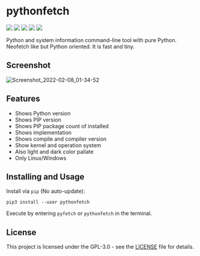 # pythonfetch
![](https://img.shields.io/badge/python-3.5%2B-blue)
![](https://img.shields.io/pypi/v/pythonfetch)
![](https://img.shields.io/pypi/l/pythonfetch)
![](https://img.shields.io/pypi/dm/pythonfetch)
![](https://img.shields.io/badge/style-black-black)

Python and system information command-line tool with pure Python. Neofetch like but Python oriented. It is fast and tiny.

## Screenshot
![Screenshot_2022-02-08_01-34-52](https://user-images.githubusercontent.com/40023234/152883708-b5eb4ca4-a3e5-47cb-92e7-da1a1e3cbf68.png)


## Features
- Shows Python version
- Shows PIP version
- Shows PIP package count of installed
- Shows implementation
- Shows compile and compiler version
- Show kernel and operation system
- Also light and dark color pallate
- Only Linux/Windows

## Installing and Usage
Install via `pip` (No auto-update):
```
pip3 install --user pythonfetch
```
Execute by entering `pyfetch` or `pythonfetch` in the terminal.

## License
This project is licensed under the GPL-3.0 - see the [LICENSE](LICENSE) file for details.
